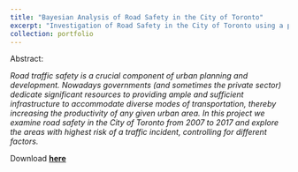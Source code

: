 ```yaml
---
title: "Bayesian Analysis of Road Safety in the City of Toronto"
excerpt: "Investigation of Road Safety in the City of Toronto using a proprietary RShiny web-app and Bayesian semi-parametric logistic regression <br/><br/><img src='/images/Toronto-Safety-Final-20190517.png'>"
collection: portfolio
---
```


Abstract:

*Road traffic safety is a crucial component of urban planning and development. Nowadays governments (and sometimes the private sector) dedicate significant resources to providing ample and sufficient infrastructure to accommodate diverse modes of transportation, thereby increasing the productivity of any given urban area. In this project we examine road safety in the City of Toronto from 2007 to 2017 and explore the areas with highest risk of a traffic incident, controlling for different factors.*

Download [**here**](https://sergiosonline.github.io/files/Toronto-Safety-Final-20190517.pdf)
